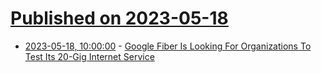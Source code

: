# [Published on 2023-05-18](index.md)

* [2023-05-18, 10:00:00](https://tech.slashdot.org/story/23/05/17/2357202/google-fiber-is-looking-for-organizations-to-test-its-20-gig-internet-service?utm_source=rss1.0mainlinkanon&utm_medium=feed) - [Google Fiber Is Looking For Organizations To Test Its 20-Gig Internet Service](https://tech.slashdot.org/story/23/05/17/2357202/google-fiber-is-looking-for-organizations-to-test-its-20-gig-internet-service?utm_source=rss1.0mainlinkanon&utm_medium=feed)
